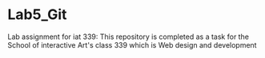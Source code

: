 # Lab5_Git
Lab assignment for iat 339:
This repository is completed as a task for the School of interactive Art's class 339 
which is Web design and development
